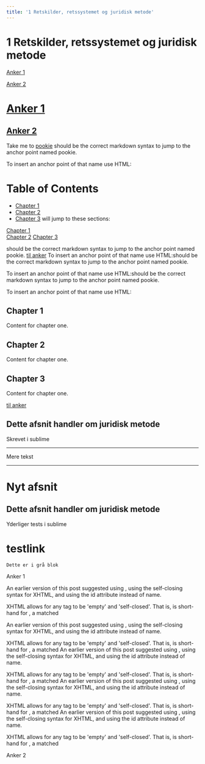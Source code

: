 ```yaml
---
title: '1 Retskilder, retssystemet og juridisk metode'
---
```

# 1 Retskilder, retssystemet og juridisk metode

[Anker 1](#anker1)

[Anker 2](#anker2)

# [Anker 1](#anker1)

## [Anker 2](#anker2)


Take me to [pookie](#pookie)
should be the correct markdown syntax to jump to the anchor point named pookie.

To insert an anchor point of that name use HTML:


# Table of Contents
  * [Chapter 1](#chapter-1)
  * [Chapter 2](#chapter-2)
  * [Chapter 3](#chapter-3)
will jump to these sections:  

[Chapter 1](#chapter-1)  
[Chapter 2](#chapter-2)
[Chapter 3](#chapter-3)


should be the correct markdown syntax to jump to the anchor point named pookie.
[til anker](/1-retskilder-retssystemet-og-juridisk-metode.html#anker1)
To insert an anchor point of that name use HTML:should be the correct markdown syntax to jump to the anchor point named pookie.

To insert an anchor point of that name use HTML:should be the correct markdown syntax to jump to the anchor point named pookie.

To insert an anchor point of that name use HTML:  

## Chapter 1 <a name="chapter-1"></a>
Content for chapter one.

## Chapter 2 <a name="chapter-2"></a>
Content for chapter one.

## Chapter 3 <a name="chapter-3"></a>
Content for chapter one.

[til anker](/1-retskilder-retssystemet-og-juridisk-metode.html#anker1)



## Dette afsnit handler om juridisk metode

Skrevet i sublime

***

Mere tekst

---

Nyt afsnit
=======
## Dette afsnit handler om juridisk metode

Yderliger tests i sublime

# testlink 


```
Dette er i grå blok
```

Anker 1 <a name="anker1"></a>

An earlier version of this post suggested using <a id='tith' />, using the self-closing syntax for XHTML, and using the id attribute instead of name.

XHTML allows for any tag to be 'empty' and 'self-closed'. That is, <tag /> is short-hand for <tag></tag>, a matched 


An earlier version of this post suggested using <a id='tith' />, using the self-closing syntax for XHTML, and using the id attribute instead of name.

XHTML allows for any tag to be 'empty' and 'self-closed'. That is, <tag /> is short-hand for <tag></tag>, a matched 
An earlier version of this post suggested using <a id='tith' />, using the self-closing syntax for XHTML, and using the id attribute instead of name.

XHTML allows for any tag to be 'empty' and 'self-closed'. That is, <tag /> is short-hand for <tag></tag>, a matched An earlier version of this post suggested using <a id='tith' />, using the self-closing syntax for XHTML, and using the id attribute instead of name.

XHTML allows for any tag to be 'empty' and 'self-closed'. That is, <tag /> is short-hand for <tag></tag>, a matched An earlier version of this post suggested using <a id='tith' />, using the self-closing syntax for XHTML, and using the id attribute instead of name.

XHTML allows for any tag to be 'empty' and 'self-closed'. That is, <tag /> is short-hand for <tag></tag>, a matched 


Anker 2 <a name="anker2"></a>

<a name="pookie"></a>